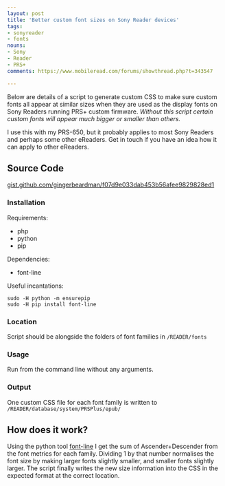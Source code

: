 ```yaml
---
layout: post
title: 'Better custom font sizes on Sony Reader devices'
tags:
- sonyreader
- fonts
nouns:
- Sony
- Reader
- PRS+
comments: https://www.mobileread.com/forums/showthread.php?t=343547

---
```


Below are details of a script to generate custom CSS to make sure custom fonts all appear at similar sizes when they are used as the display fonts on Sony Readers running PRS+ custom firmware. *Without this script certain custom fonts will appear much bigger or smaller than others.*

I use this with my PRS-650, but it probably applies to most Sony Readers and perhaps some other eReaders. Get in touch if you have an idea how it can apply to other eReaders.

## Source Code
[gist.github.com/gingerbeardman/f07d9e033dab453b56afee9829828ed1](https://gist.github.com/gingerbeardman/f07d9e033dab453b56afee9829828ed1)

### Installation
Requirements:
- php
- python
- pip

Dependencies:
- font-line

Useful incantations:
```
sudo -H python -m ensurepip
sudo -H pip install font-line
```

### Location
Script should be alongside the folders of font families in `/READER/fonts`

### Usage
Run from the command line without any arguments.

### Output
One custom CSS file for each font family is written to `/READER/database/system/PRSPlus/epub/`

## How does it work?
Using the python tool [font-line](https://github.com/source-foundry/font-line) I get the sum of Ascender+Descender from the font metrics for each family. Dividing 1 by that number normalises the font size by making larger fonts slightly smaller, and smaller fonts slightly larger. The script finally writes the new size information into the CSS in the expected format at the correct location.
